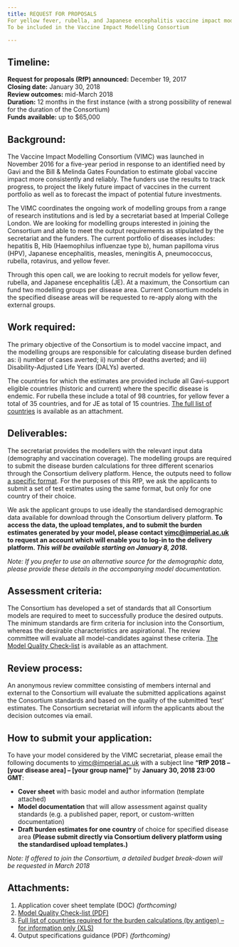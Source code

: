 ```yaml
---
title: REQUEST FOR PROPOSALS    
For yellow fever, rubella, and Japanese encephalitis vaccine impact models    
To be included in the Vaccine Impact Modelling Consortium    

---
```


## Timeline:   

**Request for proposals (RfP) announced:** December 19, 2017    
**Closing date:** January 30, 2018    
**Review outcomes:** mid-March 2018    
**Duration:** 12 months in the first instance (with a strong possibility of renewal for the duration of the Consortium)     
**Funds available:** up to $65,000       

## Background:

The Vaccine Impact Modelling Consortium (VIMC) was launched in November 2016 for a five-year period in response to an identified need by Gavi and the Bill & Melinda Gates Foundation to estimate global vaccine impact more consistently and reliably. The funders use the results to track progress, to project the likely future impact of vaccines in the current portfolio as well as to forecast the impact of potential future investments. 

The VIMC coordinates the ongoing work of modelling groups from a range of research institutions and is led by a secretariat based at Imperial College London. We are looking for modelling groups interested in joining the Consortium and able to meet the output requirements as stipulated by the secretariat and the funders. The current portfolio of diseases includes: hepatitis B, Hib (Haemophilus influenzae type b), human papilloma virus (HPV), Japanese encephalitis, measles, meningitis A, pneumococcus, rubella, rotavirus, and yellow fever.

Through this open call, we are looking to recruit models for yellow fever, rubella, and Japanese encephalitis (JE). At a maximum, the Consortium can fund two modelling groups per disease area. Current Consortium models in the specified disease areas will be requested to re-apply along with the external groups.

## Work required:

The primary objective of the Consortium is to model vaccine impact, and the modelling groups are responsible for calculating disease burden defined as: i) number of cases averted; ii) number of deaths averted; and iii) Disability-Adjusted Life Years (DALYs) averted. 

The countries for which the estimates are provided include all Gavi-support eligible countries (historic and current) where the specific disease is endemic. For rubella these include a total of 98 countries, for yellow fever a total of 35 countries, and for JE as total of 15 countries. [The full list of countries](resources/yf_rubella_je_countries) is available as an attachment. 

## Deliverables: 

The secretariat provides the modellers with the relevant input data (demography and vaccination coverage). The modelling groups are required to submit the disease burden calculations for three different scenarios through the Consortium delivery platform. Hence, the outputs need to follow [a specific format](). For the purposes of this RfP, we ask the applicants to submit a set of test estimates using the same format, but only for one country of their choice. 

We ask the applicant groups to use ideally the standardised demographic data available for download through the Consortium delivery platform. **To access the data, the upload templates, and to submit the burden estimates generated by your model, please contact vimc@imperial.ac.uk to request an account which will enable you to log-in to the delivery platform. _This will be available starting on January 8, 2018._**

_Note: If you prefer to use an alternative source for the demographic data, please provide these details in the accompanying model documentation._

## Assessment criteria:   

The Consortium has developed a set of standards that all Consortium models are required to meet to successfully produce the desired outputs. The minimum standards are firm criteria for inclusion into the Consortium, whereas the desirable characteristics are aspirational. The review committee will evaluate all model-candidates against these criteria. [The Model Quality Check-list](resources/VIMC_model_standards) is available as an attachment. 

## Review process:    

An anonymous review committee consisting of members internal and external to the Consortium will evaluate the submitted applications against the Consortium standards and based on the quality of the submitted ‘test’ estimates. The Consortium secretariat will inform the applicants about the decision outcomes via email. 

## How to submit your application:    
 
To have your model considered by the VIMC secretariat, please email the following documents to vimc@imperial.ac.uk with a subject line **“RfP 2018 – [your disease area] – [your group name]”** by **January 30, 2018 23:00 GMT**:

- **Cover sheet** with basic model and author information (template attached)    
- **Model documentation** that will allow assessment against quality standards (e.g. a published paper, report, or custom-written documentation)    
- **Draft burden estimates for one country** of choice for specified disease area **(Please submit directly via Consortium delivery platform using the standardised upload templates.)**        

_Note: If offered to join the Consortium, a detailed budget break-down will be requested in March 2018_

## Attachments:   
1.	Application cover sheet template (DOC) _(forthcoming)_
2.	[Model Quality Check-list (PDF)](resources/VIMC_model_standards.pdf)
3.	[Full list of countries required for the burden calculations (by antigen) – for information only (XLS)](resources/yf_rubella_je_countries.xls)
4.	Output specifications guidance (PDF) _(forthcoming)_   

